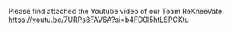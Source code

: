 Please find attached the Youtube video of our Team ReKneeVate 
https://youtu.be/7URPs8FAV6A?si=b4FD0l5htLSPCKtu
